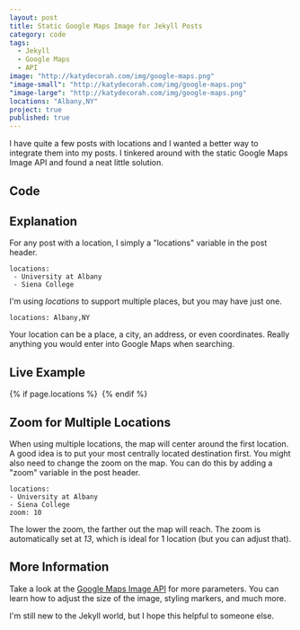 ```yaml
---
layout: post
title: Static Google Maps Image for Jekyll Posts
category: code
tags: 
  - Jekyll
  - Google Maps
  - API
image: "http://katydecorah.com/img/google-maps.png"
"image-small": "http://katydecorah.com/img/google-maps.png"
"image-large": "http://katydecorah.com/img/google-maps.png"
locations: "Albany,NY"
project: true
published: true
---
```


I have quite a few posts with locations and I wanted a better way to integrate them into my posts. I tinkered around with the static Google Maps Image API and found a neat little solution.


## Code

<script src="https://gist.github.com/katydecorah/6487522.js">&nbsp;</script>

## Explanation

For any post with a location, I simply a "locations" variable in the post header.

    locations:
     - University at Albany
     - Siena College

I'm using *locations* to support multiple places, but you may have just one.

    locations: Albany,NY

Your location can be a place, a city, an address, or even coordinates. Really anything you would enter into Google Maps when searching.
## Live Example

{% if page.locations %}
<img src="http://maps.googleapis.com/maps/api/staticmap?{% for location in page.locations %}{% if forloop.first %}center={{location}}&amp;markers=color:blue%7C{{location}}{% else %}&amp;markers=color:blue%7C{{location}}{% endif %}{% endfor %}&amp;zoom={% if page.zoom %}{{page.zoom}}{% else %}13{% endif %}&amp;size=300x200&amp;scale=2&amp;sensor=false&amp;visual_refresh=true" alt="">
{% endif %}

## Zoom for Multiple Locations

When using multiple locations, the map will center around the first location. A good idea is to put your most centrally located destination first. You might also need to change the zoom on the map. You can do this by adding a "zoom" variable in the post header.

	locations:
    - University at Albany
    - Siena College
	zoom: 10

The lower the zoom, the farther out the map will reach. The zoom is automatically set at *13*, which is ideal for 1 location (but you can adjust that).

## More Information

Take a look at the [Google Maps Image API](https://developers.google.com/maps/documentation/staticmaps/) for more parameters. You can learn how to adjust the size of the image, styling markers, and much more.

I'm still new to the Jekyll world, but I hope this helpful to someone else.